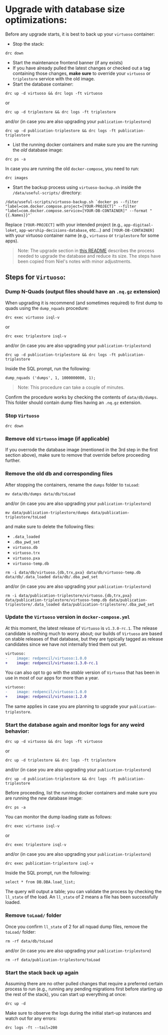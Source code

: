# Upgrade with database size optimizations:

Before any upgrade starts, it is best to back up your `virtuoso` container:
* Stop the stack:
```shell
drc down
```
* Start the maintenance frontend banner (if any exists)
* If you have already pulled the latest changes or checked out a tag containing those changes, **make sure** to override your `virtuoso` or `triplestore` service with the old image.
* Start the database container:
```shell
drc up -d virtuoso && drc logs -ft virtuoso
```
or
```shell
drc up -d triplestore && drc logs -ft triplestore
```
and/or (in case you are also upgrading your `publication-triplestore`)
```shell
drc up -d publication-triplestore && drc logs -ft publication-triplestore
```
* List the running docker containers and make sure you are the running the *old* database image:
```shell
drc ps -a
```
In case you are running the old `docker-compose`, you need to run:
```
drc images
```
* Start the backup process using `virtuoso-backup.sh` inside the `/data/useful-scripts/` directory:
```shell
/data/useful-scripts/virtuoso-backup.sh `docker ps --filter "label=com.docker.compose.project=[YOUR-PROJECT]" --filter "label=com.docker.compose.service=[YOUR-DB-CONTAINER]" --format "{{.Names}}"`
```

Replace `[YOUR-PROJECT]` with your intended project (e.g., `app-digitaal-loket`, `app-worship-decisions-database`, etc...) and `[YOUR-DB-CONTAINER]` with your virtuoso container name (e.g., `virtuoso` or `triplestore` for some apps).

> Note: The upgrade section in [this README](https://github.com/redpencilio/docker-virtuoso/blob/dec36bd4a5ed4191c42e0a9b5ca979d67bc22cfe/README.md#upgrading) describes the process needed to upgrade the database and reduce its size. The steps have been copied from Niel's notes with minor adjustments.

## Steps for `Virtuoso`:

### Dump N-Quads (output files should have an `.nq.gz` extension)

When upgrading it is recommend (and sometimes required) to first dump to quads using the `dump_nquads` procedure:

```shell
drc exec virtuoso isql-v
```

or

```shell
drc exec triplestore isql-v
```

and/or (in case you are also upgrading your `publication-triplestore`)

```shell
drc up -d publication-triplestore && drc logs -ft publication-triplestore
```

Inside the SQL prompt, run the following:

```shell
dump_nquads ('dumps', 1, 1000000000, 1);
```

> Note: This procedure can take a couple of minutes.

Confirm the procedure works by checking the contents of `data/db/dumps`. This folder should contain dump files having an `.nq.gz` extension.

### Stop `Virtuoso`

```shell
drc down
```

### Remove old `Virtuoso` image (if applicable)

If you overrode the database image (mentioned in the 3rd step in the first section above), make sure to remove that override before proceeding further.

### Remove the old db and corresponding files

After stopping the containers, rename the `dumps` folder to `toLoad`:

```shell
mv data/db/dumps data/db/toLoad
```

and/or (in case you are also upgrading your `publication-triplestore`)

```shell
mv data/publication-triplestore/dumps data/publication-triplestore/toLoad
```

and make sure to delete the following files:

* `.data_loaded`
* `.dba_pwd_set`
* `virtuoso.db`
* `virtuoso.trx`
* `virtuoso.pxa`
* `virtuoso-temp.db`

```shell
rm -i data/db/virtuoso.{db,trx,pxa} data/db/virtuoso-temp.db data/db/.data_loaded data/db/.dba_pwd_set
```

and/or (in case you are also upgrading your `publication-triplestore`)

```shell
rm -i data/publication-triplestore/virtuoso.{db,trx,pxa} data/publication-triplestore/virtuoso-temp.db data/publication-triplestore/.data_loaded data/publication-triplestore/.dba_pwd_set
```

### Update the `Virtuoso` version in `docker-compose.yml`

At this moment, the latest release of `Virtuoso` is `v1.3.0-rc.1`. The release candidate is nothing much to worry about; our builds of `Virtuoso` are based on stable releases of that database, but they are typically tagged as release candidates since we have not internally tried them out yet.

```diff
virtuoso:
-    image: redpencil/virtuoso:1.0.0
+    image: redpencil/virtuoso:1.3.0-rc.1
```

You can also opt to go with the *stable* version of `Virtuoso` that has been in use in most of our apps for more than a year.

```diff
virtuoso:
-    image: redpencil/virtuoso:1.0.0
+    image: redpencil/virtuoso:1.2.0
```

The same applies in case you are planning to upgrade your `publication-triplestore`.

### Start the database again and monitor logs for any weird behavior:

```shell
drc up -d virtuoso && drc logs -ft virtuoso
```

or

```shell
drc up -d triplestore && drc logs -ft triplestore
```

and/or (in case you are also upgrading your `publication-triplestore`)

```shell
drc up -d publication-triplestore && drc logs -ft publication-triplestore
```

Before proceeding, list the running docker containers and make sure you are running the *new* database image:

```shell
drc ps -a
```

You can monitor the dump loading state as follows:

```shell
drc exec virtuoso isql-v
```

or

```shell
drc exec triplestore isql-v
```

and/or (in case you are also upgrading your `publication-triplestore`)

```shell
drc exec publication-triplestore isql-v
```

Inside the SQL prompt, run the following:

```shell
select * from DB.DBA.load_list;
```

The query will output a table; you can validate the process by checking the `ll_state` of the load. An `ll_state` of 2 means a file has been successfully loaded.

### Remove `toLoad/` folder

Once you confirm `ll_state` of 2 for all nquad dump files, remove the `toLoad/` folder:

```shell
rm -rf data/db/toLoad
```

and/or (in case you are also upgrading your `publication-triplestore`)

```shell
rm -rf data/publication-triplestore/toLoad
```

### Start the stack back up again

Assuming there are no other pulled changes that require a preferred certain process to run (e.g., running any pending migrations first before starting up the rest of the stack), you can start up everything at once:

```shell
drc up -d
```

Make sure to observe the logs during the initial start-up instances and watch out for any errors:

```shell
drc logs -ft --tail=200
```
